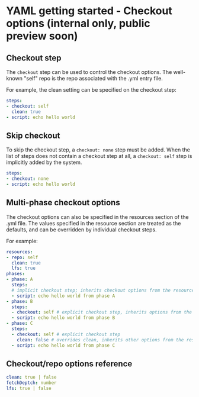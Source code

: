 # YAML getting started - Checkout options (internal only, public preview soon)

## Checkout step

The `checkout` step can be used to control the checkout options. The well-known \"self\" repo is the repo associated with the .yml entry file.

For example, the clean setting can be specified on the checkout step:

```yaml
steps:
- checkout: self
  clean: true
- script: echo hello world
```

## Skip checkout

To skip the checkout step, a `checkout: none` step must be added. When the list of steps does not contain a checkout step at all, a `checkout: self` step is implicitly added by the system.

```yaml
steps:
- checkout: none
- script: echo hello world
```

## Multi-phase checkout options

The checkout options can also be specified in the resources section of the .yml file. The values specified in the resource section are treated as the defaults, and can be overridden by individual checkout steps.

For example:

```yaml
resources:
- repo: self
  clean: true
  lfs: true
phases:
- phase: A
  steps:
  # implicit checkout step; inherits checkout options from the resources section
  - script: echo hello world from phase A
- phase: B
  steps:
  - checkout: self # explicit checkout step, inherits options from the resources section
  - script: echo hello world from phase B
- phase: C
  steps:
  - checkout: self # explicit checkout step
    clean: false # overrides clean, inherits other options from the resources section
  - script: echo hello world from phase C
```

## Checkout/repo options reference

```yaml
clean: true | false
fetchDeptch: number
lfs: true | false
```
